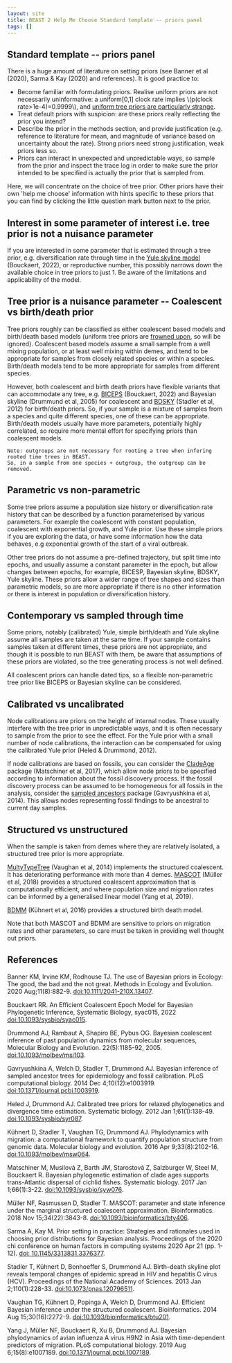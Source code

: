 ```yaml
---
layout: site
title: BEAST 2 Help Me Choose Standard template -- priors panel
tags: []
---
```


## Standard template -- priors panel

There is a huge amount of literature on setting priors (see Banner et al (2020), Sarma & Kay (2020) and references). It is good practice to:

* Become familiar with formulating priors. Realise uniform priors are not necessarily uninformative: a uniform[0,1] clock rate implies \\(p(clock rate>1e-4)=0.9999\\), and [uniform tree priors are particularly strange](https://www.beast2.org/2021/05/31/uniform-tree-prior.html).
* Treat default priors with suspicion: are these priors really reflecting the prior you intend?
* Describe the prior in the methods section, and provide justification (e.g. reference to literature for mean, and magnitude of variance based on uncertainty about the rate). Strong priors need strong justification, weak priors less so.
* Priors can interact in unexpected and unpredictable ways, so sample from the prior and inspect the trace log in order to make sure the prior intended to be specified is actually the prior that is sampled from.

Here, we will concentrate on the choice of tree prior. Other priors have their own 'help me choose' information with hints specific to these priors that you can find by clicking the little question mark button next to the prior.

## Interest in some parameter of interest i.e. tree prior is not a nuisance parameter

If you are interested in some parameter that is estimated through a tree prior, e.g. diversification rate through time in the [Yule skyline model]() (Bouckaert, 2022), or reproductive number, this possibly narrows down the available choice in tree priors to just 1.
Be aware of the limitations and applicability of the model.

## Tree prior is a nuisance parameter -- Coalescent vs birth/death prior

Tree priors roughly can be classified as either coalescent based models and birth/death based models (uniform tree priors are [frowned upon](http://www.beast2.org/2021/05/31/uniform-tree-prior.html), so will be ignored).
Coalescent based models assume a small sample from a well mixing population, or at least well mixing within demes, and tend to be appropriate for samples from closely related species or within a species.
Birth/death models tend to be more appropriate for samples from different species.

However, both coalescent and birth death priors have flexible variants that can accommodate any tree, e.g. [BICEPS](https://github.com/rbouckaert/biceps) (Bouckaert, 2022) and Bayesian skyline (Drummund et al, 2005) for coalescent and [BDSKY](https://github.com/BEAST2-Dev/bdsky/) (Stadler et al, 2012) for birth/death priors.
So, if your sample is a mixture of samples from a species and quite different species, one of these can be appropriate.
Birth/death models usually have more parameters, potentially highly correlated, so require more mental effort for specifying priors than coalescent models.

```
Note: outgroups are not necessary for rooting a tree when infering rooted time trees in BEAST. 
So, in a sample from one species + outgroup, the outgroup can be removed.
```

## Parametric vs non-parametric

Some tree priors assume a population size history or diversification rate history that can be described by a function parameterised by various parameters. 
For example the coalescent with constant population, coalescent with exponential growth, and Yule prior.
Use these simple priors if you are exploring the data, or have some information how the data behaves, e.g exponential growth of the start of a viral outbreak.

Other tree priors do not assume a pre-defined trajectory, but split time into epochs, and usually assume a constant parameter in the epoch, but allow changes between epochs, for example, BICESP, Bayesian skyline, BDSKY, Yule skyline.
These priors allow a wider range of tree shapes and sizes than parametric models, so are more appropriate if there is no other information or there is interest in population or diversification history.

## Contemporary vs sampled through time

Some priors, notably (calibrated) Yule, simple birth/death and Yule skyline assume all samples are taken at the same time.
If your sample contains samples taken at different times, these priors are not appropriate, and though it is possible to run BEAST with them, be aware that assumptions of these priors are violated, so the tree generating process is not well defined.

All coalescent priors can handle dated tips, so a flexible non-parametric tree prior like BICEPS or Bayesian skyline can be considered.

## Calibrated vs uncalibrated

Node calibrations are priors on the height of internal nodes.
These usually interfere with the tree prior in unpredictable ways, and it is often necessary to sample from the prior to see the effect.
For the Yule prior with a small number of node calibrations, the interaction can be compensated for using the calibrated Yule prior (Heled & Drummond, 2012).

If node calibrations are based on fossils, you can consider the [CladeAge](https://github.com/BEAST2-Dev/cladeage) package (Matschiner et al, 2017), which allow node priors to be specified according to information about the fossil discovery process.
If the fossil discovery process can be assumed to be homogeneous for all fossils in the analysis, consider the [sampled ancestors](https://github.com/CompEvol/sampled-ancestors) package (Gavryushkina et al, 2014).
This allows nodes representing fossil findings to be ancestral to current day samples.

## Structured vs unstructured

When the sample is taken from demes where they are relatively isolated, a structured tree prior is more appropriate.

[MultyTypeTree](https://tgvaughan.github.io/MultiTypeTree/) (Vaughan et al, 2014) implements the structured coalescent. 
It has deteriorating performance with more than 4 demes.
[MASCOT](https://github.com/nicfel/Mascot) (Müller et al, 2018) provides a structured coalescent approximation that is computationally efficient, and where population size and migration rates can be informed by a generalised linear model (Yang et al, 2019).

[BDMM](https://github.com/denisekuehnert/bdmm) (Kühnert et al, 2016) provides a structured birth death model.

Note that both MASCOT and BDMM are sensitive to priors on migration rates and other parameters, so care must be taken in providing well thought out priors.



## References

Banner KM, Irvine KM, Rodhouse TJ. The use of Bayesian priors in Ecology: The good, the bad and the not great. Methods in Ecology and Evolution. 2020 Aug;11(8):882-9. <a href=" https://doi.org/10.1111/2041-210X.13407">doi:10.1111/2041-210X.13407</a>.

Bouckaert RR. An Efficient Coalescent Epoch Model for Bayesian Phylogenetic Inference, Systematic Biology, syac015, 2022 <a href="https://doi.org/10.1093/sysbio/syac015">doi:10.1093/sysbio/syac015</a>.

Drummond AJ, Rambaut A, Shapiro BE, Pybus OG. Bayesian coalescent inference of past population dynamics from molecular sequences, Molecular Biology and Evolution. 22(5):1185-92, 2005. <a href="http://doi.org/10.1093/molbev/msi103">doi:10.1093/molbev/msi103</a>.

Gavryushkina A, Welch D, Stadler T, Drummond AJ. Bayesian inference of sampled ancestor trees for epidemiology and fossil calibration. PLoS computational biology. 2014 Dec 4;10(12):e1003919. <a href="https://doi.org/10.1371/journal.pcbi.1003919">doi:10.1371/journal.pcbi.1003919</a>.

Heled J, Drummond AJ. Calibrated tree priors for relaxed phylogenetics and divergence time estimation. Systematic biology. 2012 Jan 1;61(1):138-49. <a href="https://doi.org/10.1093/sysbio/syr087">doi:10.1093/sysbio/syr087</a>.

Kühnert D, Stadler T, Vaughan TG, Drummond AJ. Phylodynamics with migration: a computational framework to quantify population structure from genomic data. Molecular biology and evolution. 2016 Apr 9;33(8):2102-16. <a href="https://doi.org/10.1093/molbev/msw064">doi:10.1093/molbev/msw064</a>.

Matschiner M, Musilová Z, Barth JM, Starostová Z, Salzburger W, Steel M, Bouckaert R. Bayesian phylogenetic estimation of clade ages supports trans-Atlantic dispersal of cichlid fishes. Systematic biology. 2017 Jan 1;66(1):3-22. <a href="https://doi.org/10.1093/sysbio/syw076">doi:10.1093/sysbio/syw076</a>.

Müller NF, Rasmussen D, Stadler T. MASCOT: parameter and state inference under the marginal structured coalescent approximation. Bioinformatics. 2018 Nov 15;34(22):3843-8. <a href="http://doi.org/10.1093/bioinformatics/bty406">doi:10.1093/bioinformatics/bty406</a>.

Sarma A, Kay M. Prior setting in practice: Strategies and rationales used in choosing prior distributions for Bayesian analysis. Proceedings of the 2020 chi conference on human factors in computing systems 2020 Apr 21 (pp. 1-12). <a href="http://doi.org/10.1145/3313831.3376377">doi: 10.1145/3313831.3376377</a>.

Stadler T, Kühnert D, Bonhoeffer S, Drummond AJ. Birth–death skyline plot reveals temporal changes of epidemic spread in HIV and hepatitis C virus (HCV). Proceedings of the National Academy of Sciences. 2013 Jan 2;110(1):228-33. <a href="https://doi.org/10.1073/pnas.120796511">doi:10.1073/pnas.120796511</a>.

Vaughan TG, Kühnert D, Popinga A, Welch D, Drummond AJ. Efficient Bayesian inference under the structured coalescent. Bioinformatics. 2014 Aug 15;30(16):2272-9. <a href="https://doi.org/10.1093/bioinformatics/btu201">doi:10.1093/bioinformatics/btu201</a>.

Yang J, Müller NF, Bouckaert R, Xu B, Drummond AJ. Bayesian phylodynamics of avian influenza A virus H9N2 in Asia with time-dependent predictors of migration. PLoS computational biology. 2019 Aug 6;15(8):e1007189. <a href="https://doi.org/10.1371/journal.pcbi.1007189">doi:10.1371/journal.pcbi.1007189</a>.